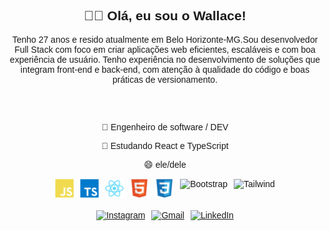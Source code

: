 <div style="max-width: 600px; margin: auto; text-align: center; font-family: sans-serif;">
  <h2>👨‍💻 Olá, eu sou o Wallace!</h2>

  <p>Tenho 27 anos e resido atualmente em Belo Horizonte-MG.Sou desenvolvedor Full Stack com foco em criar aplicações web eficientes, escaláveis e com boa experiência de usuário. Tenho experiência no desenvolvimento de soluções que integram front-end e back-end, com atenção à qualidade do código e boas práticas de versionamento.
  </p>


  <br>
  <br>

  
  <p>🔭 Engenheiro de software / DEV</p>
  <p>🌱 Estudando React e TypeScript</p>
  <p>😄 ele/dele</p>


  <div style="display: flex; justify-content: center; gap: 10px; flex-wrap: wrap; margin-top: 15px;">
    <img src="https://raw.githubusercontent.com/devicons/devicon/master/icons/javascript/javascript-plain.svg" alt="JS" height="30">
    <img src="https://raw.githubusercontent.com/devicons/devicon/master/icons/typescript/typescript-plain.svg" alt="TS" height="30">
    <img src="https://raw.githubusercontent.com/devicons/devicon/master/icons/react/react-original.svg" alt="React" height="30">
    <img src="https://raw.githubusercontent.com/devicons/devicon/master/icons/html5/html5-original.svg" alt="HTML" height="30">
    <img src="https://raw.githubusercontent.com/devicons/devicon/master/icons/css3/css3-original.svg" alt="CSS" height="30">
    <img src="https://cdn.jsdelivr.net/gh/devicons/devicon@latest/icons/bootstrap/bootstrap-original.svg" alt="Bootstrap" height="30">
    <img src="https://cdn.jsdelivr.net/gh/devicons/devicon@latest/icons/tailwindcss/tailwindcss-original.svg" alt="Tailwind" height="30">
  </div>

<div style="display: flex; justify-content: center; gap: 10px; flex-wrap: wrap; margin-top: 20px;">
  <a href="https://www.instagram.com/wallacej.r/" target="_blank" rel="noopener noreferrer">
    <img src="https://img.shields.io/badge/-Instagram-%23E4405F?style=for-the-badge&logo=instagram&logoColor=white" alt="Instagram">
  </a>
  <a href="mailto:wallace.junio.reis@gmail.com" target="_blank" rel="noopener noreferrer">
    <img src="https://img.shields.io/badge/-Gmail-%23333?style=for-the-badge&logo=gmail&logoColor=white" alt="Gmail">
  </a>
  <a href="https://www.linkedin.com/in/wallace-junio-19b1b9275/" target="_blank" rel="noopener noreferrer">
    <img src="https://img.shields.io/badge/-LinkedIn-%230077B5?style=for-the-badge&logo=linkedin&logoColor=white" alt="LinkedIn">
  </a>
</div>

